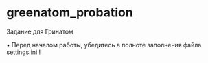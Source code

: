 # greenatom_probation
Задание для Гринатом

• Перед началом работы, убедитесь в полноте заполнения файла settings.ini !
